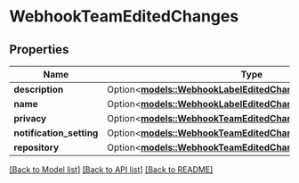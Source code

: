 # WebhookTeamEditedChanges

## Properties

Name | Type | Description | Notes
------------ | ------------- | ------------- | -------------
**description** | Option<[**models::WebhookLabelEditedChangesDescription**](webhook_label_edited_changes_description.md)> |  | [optional]
**name** | Option<[**models::WebhookLabelEditedChangesName**](webhook_label_edited_changes_name.md)> |  | [optional]
**privacy** | Option<[**models::WebhookTeamEditedChangesPrivacy**](webhook_team_edited_changes_privacy.md)> |  | [optional]
**notification_setting** | Option<[**models::WebhookTeamEditedChangesNotificationSetting**](webhook_team_edited_changes_notification_setting.md)> |  | [optional]
**repository** | Option<[**models::WebhookTeamEditedChangesRepository**](webhook_team_edited_changes_repository.md)> |  | [optional]

[[Back to Model list]](../README.md#documentation-for-models) [[Back to API list]](../README.md#documentation-for-api-endpoints) [[Back to README]](../README.md)



